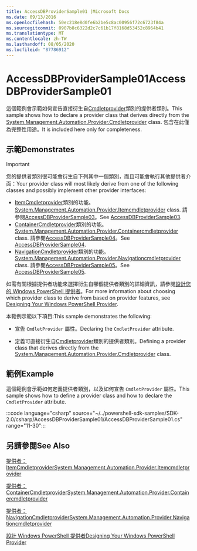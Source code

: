 ```yaml
---
title: AccessDBProviderSample01 |Microsoft Docs
ms.date: 09/13/2016
ms.openlocfilehash: 50ec218e8d0fe6b2be5c8ac00956f72c6723f84a
ms.sourcegitcommit: 0907b8c6322d2c7c61b17f8168d53452c8964b41
ms.translationtype: MT
ms.contentlocale: zh-TW
ms.lasthandoff: 08/05/2020
ms.locfileid: "87786912"
---
```

# <a name="accessdbprovidersample01"></a><span data-ttu-id="47ebd-102">AccessDBProviderSample01</span><span class="sxs-lookup"><span data-stu-id="47ebd-102">AccessDBProviderSample01</span></span>

<span data-ttu-id="47ebd-103">這個範例會示範如何宣告直接衍生自[Cmdletprovider](/dotnet/api/System.Management.Automation.Provider.CmdletProvider)類別的提供者類別。</span><span class="sxs-lookup"><span data-stu-id="47ebd-103">This sample shows how to declare a provider class that derives directly from the [System.Management.Automation.Provider.Cmdletprovider](/dotnet/api/System.Management.Automation.Provider.CmdletProvider) class.</span></span> <span data-ttu-id="47ebd-104">包含在此僅為完整性用途。</span><span class="sxs-lookup"><span data-stu-id="47ebd-104">It is included here only for completeness.</span></span>

## <a name="demonstrates"></a><span data-ttu-id="47ebd-105">示範</span><span class="sxs-lookup"><span data-stu-id="47ebd-105">Demonstrates</span></span>

> [!IMPORTANT]
> <span data-ttu-id="47ebd-106">您的提供者類別很可能會衍生自下列其中一個類別，而且可能會執行其他提供者介面：</span><span class="sxs-lookup"><span data-stu-id="47ebd-106">Your provider class will most likely derive from one of the following classes and possibly implement other provider interfaces:</span></span>
>
> - <span data-ttu-id="47ebd-107">[ItemCmdletprovider](/dotnet/api/System.Management.Automation.Provider.ItemCmdletProvider)類別的功能。</span><span class="sxs-lookup"><span data-stu-id="47ebd-107">[System.Management.Automation.Provider.Itemcmdletprovider](/dotnet/api/System.Management.Automation.Provider.ItemCmdletProvider) class.</span></span> <span data-ttu-id="47ebd-108">請參閱[AccessDBProviderSample03](./accessdbprovidersample03.md)。</span><span class="sxs-lookup"><span data-stu-id="47ebd-108">See [AccessDBProviderSample03](./accessdbprovidersample03.md).</span></span>
> - <span data-ttu-id="47ebd-109">[ContainerCmdletprovider](/dotnet/api/System.Management.Automation.Provider.ContainerCmdletProvider)類別的功能。</span><span class="sxs-lookup"><span data-stu-id="47ebd-109">[System.Management.Automation.Provider.Containercmdletprovider](/dotnet/api/System.Management.Automation.Provider.ContainerCmdletProvider) class.</span></span> <span data-ttu-id="47ebd-110">請參閱[AccessDBProviderSample04](./accessdbprovidersample04.md)。</span><span class="sxs-lookup"><span data-stu-id="47ebd-110">See [AccessDBProviderSample04](./accessdbprovidersample04.md).</span></span>
> - <span data-ttu-id="47ebd-111">[NavigationCmdletprovider](/dotnet/api/System.Management.Automation.Provider.NavigationCmdletProvider)類別的功能。</span><span class="sxs-lookup"><span data-stu-id="47ebd-111">[System.Management.Automation.Provider.Navigationcmdletprovider](/dotnet/api/System.Management.Automation.Provider.NavigationCmdletProvider) class.</span></span> <span data-ttu-id="47ebd-112">請參閱[AccessDBProviderSample05](./accessdbprovidersample05.md)。</span><span class="sxs-lookup"><span data-stu-id="47ebd-112">See [AccessDBProviderSample05](./accessdbprovidersample05.md).</span></span>
>
> <span data-ttu-id="47ebd-113">如需有關根據提供者功能來選擇衍生自哪個提供者類別的詳細資訊，請參閱[設計您的 Windows PowerShell 提供者](./provider-types.md)。</span><span class="sxs-lookup"><span data-stu-id="47ebd-113">For more information about choosing which provider class to derive from based on provider features, see [Designing Your Windows PowerShell Provider](./provider-types.md).</span></span>

<span data-ttu-id="47ebd-114">本範例示範以下項目:</span><span class="sxs-lookup"><span data-stu-id="47ebd-114">This sample demonstrates the following:</span></span>

- <span data-ttu-id="47ebd-115">宣告 `CmdletProvider` 屬性。</span><span class="sxs-lookup"><span data-stu-id="47ebd-115">Declaring the `CmdletProvider` attribute.</span></span>

- <span data-ttu-id="47ebd-116">定義可直接衍生自[Cmdletprovider](/dotnet/api/System.Management.Automation.Provider.CmdletProvider)類別的提供者類別。</span><span class="sxs-lookup"><span data-stu-id="47ebd-116">Defining a provider class that derives directly from the [System.Management.Automation.Provider.Cmdletprovider](/dotnet/api/System.Management.Automation.Provider.CmdletProvider) class.</span></span>

## <a name="example"></a><span data-ttu-id="47ebd-117">範例</span><span class="sxs-lookup"><span data-stu-id="47ebd-117">Example</span></span>

<span data-ttu-id="47ebd-118">這個範例會示範如何定義提供者類別，以及如何宣告 `CmdletProvider` 屬性。</span><span class="sxs-lookup"><span data-stu-id="47ebd-118">This sample shows how to define a provider class and how to declare the `CmdletProvider` attribute.</span></span>

:::code language="csharp" source="~/../powershell-sdk-samples/SDK-2.0/csharp/AccessDBProviderSample01/AccessDBProviderSample01.cs" range="11-30":::

## <a name="see-also"></a><span data-ttu-id="47ebd-119">另請參閱</span><span class="sxs-lookup"><span data-stu-id="47ebd-119">See Also</span></span>

[<span data-ttu-id="47ebd-120">提供者： ItemCmdletprovider</span><span class="sxs-lookup"><span data-stu-id="47ebd-120">System.Management.Automation.Provider.Itemcmdletprovider</span></span>](/dotnet/api/System.Management.Automation.Provider.ItemCmdletProvider)

[<span data-ttu-id="47ebd-121">提供者： ContainerCmdletprovider</span><span class="sxs-lookup"><span data-stu-id="47ebd-121">System.Management.Automation.Provider.Containercmdletprovider</span></span>](/dotnet/api/System.Management.Automation.Provider.ContainerCmdletProvider)

[<span data-ttu-id="47ebd-122">提供者： NavigationCmdletprovider</span><span class="sxs-lookup"><span data-stu-id="47ebd-122">System.Management.Automation.Provider.Navigationcmdletprovider</span></span>](/dotnet/api/System.Management.Automation.Provider.NavigationCmdletProvider)

[<span data-ttu-id="47ebd-123">設計 Windows PowerShell 提供者</span><span class="sxs-lookup"><span data-stu-id="47ebd-123">Designing Your Windows PowerShell Provider</span></span>](./provider-types.md)
